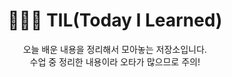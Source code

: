 <h1 align="center"> 👩🏻‍💻 TIL(Today I Learned)</h1>

<div align="center">
  오늘 배운 내용을 정리해서 모아놓는 저장소입니다.<br>
  수업 중 정리한 내용이라 오타가 많으므로 주의!
</div>

